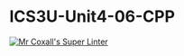 # ICS3U-Unit4-06-CPP

[![Mr Coxall's Super Linter](https://github.com/maliksalem1/ICS3U-Unit4-06-CPP/workflows/Mr%20Coxall's%20Super%20Linter/badge.svg)](https://github.com/maliksalem1/ICS3U-Unit4-06-CPP/actions/)

